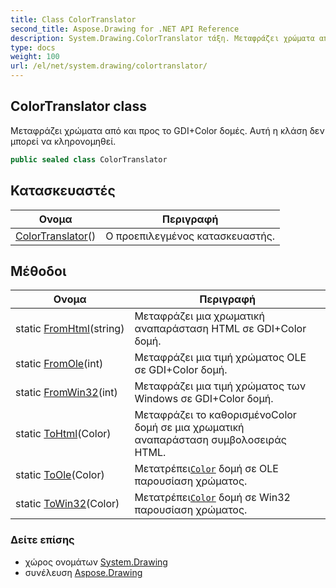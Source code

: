 ```yaml
---
title: Class ColorTranslator
second_title: Aspose.Drawing for .NET API Reference
description: System.Drawing.ColorTranslator τάξη. Μεταφράζει χρώματα από και προς το GDIColor δομές. Αυτή η κλάση δεν μπορεί να κληρονομηθεί.
type: docs
weight: 100
url: /el/net/system.drawing/colortranslator/
---
```

## ColorTranslator class

Μεταφράζει χρώματα από και προς το GDI+Color δομές. Αυτή η κλάση δεν μπορεί να κληρονομηθεί.

```csharp
public sealed class ColorTranslator
```

## Κατασκευαστές

| Ονομα | Περιγραφή |
| --- | --- |
| [ColorTranslator](colortranslator/)() | Ο προεπιλεγμένος κατασκευαστής. |

## Μέθοδοι

| Ονομα | Περιγραφή |
| --- | --- |
| static [FromHtml](../../system.drawing/colortranslator/fromhtml/)(string) | Μεταφράζει μια χρωματική αναπαράσταση HTML σε GDI+Color δομή. |
| static [FromOle](../../system.drawing/colortranslator/fromole/)(int) | Μεταφράζει μια τιμή χρώματος OLE σε GDI+Color δομή. |
| static [FromWin32](../../system.drawing/colortranslator/fromwin32/)(int) | Μεταφράζει μια τιμή χρώματος των Windows σε GDI+Color δομή. |
| static [ToHtml](../../system.drawing/colortranslator/tohtml/)(Color) | Μεταφράζει το καθορισμένοColor δομή σε μια χρωματική αναπαράσταση συμβολοσειράς HTML. |
| static [ToOle](../../system.drawing/colortranslator/toole/)(Color) | Μετατρέπει[`Color`](../color/) δομή σε OLE παρουσίαση χρώματος. |
| static [ToWin32](../../system.drawing/colortranslator/towin32/)(Color) | Μετατρέπει[`Color`](../color/) δομή σε Win32 παρουσίαση χρώματος. |

### Δείτε επίσης

* χώρος ονομάτων [System.Drawing](../../system.drawing/)
* συνέλευση [Aspose.Drawing](../../)


